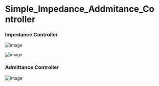 # Simple_Impedance_Addmitance_Controller


### Impedance Controller

![image](https://user-images.githubusercontent.com/19789269/117292666-6f9af900-aeab-11eb-8fd2-e49d900d916a.png)

![image](https://user-images.githubusercontent.com/19789269/117292742-83465f80-aeab-11eb-8901-40d29e3db0ea.png)


### Admittance Controller

![image](https://user-images.githubusercontent.com/19789269/117292814-96592f80-aeab-11eb-97ba-b0567beeeab9.png)
